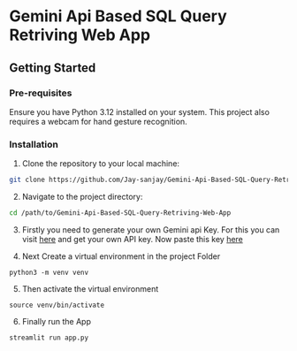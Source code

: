 # Gemini Api Based SQL Query Retriving Web App

## Getting Started

### Pre-requisites

Ensure you have Python 3.12 installed on your system. This project also requires a webcam for hand gesture recognition.

### Installation

1. Clone the repository to your local machine:

```sh
git clone https://github.com/Jay-sanjay/Gemini-Api-Based-SQL-Query-Retriving-Web-App
```
2. Navigate to the project directory:

```sh
cd /path/to/Gemini-Api-Based-SQL-Query-Retriving-Web-App
```

3. Firstly you need to generate your own Gemini api Key. For this you can visit [here](https://aistudio.google.com/app/apikey) and get your own API key.
Now paste this key [here](https://github.com/Jay-sanjay/Gemini-Api-Based-SQL-Query-Retriving-Web-App/blob/d55746af68b42ac8b8db81ed66f658f2e0a459b8/.env#L1)

4. Next Create a virtual environment in the project Folder
```ssh
python3 -m venv venv
```
5. Then activate the virtual environment
```ssh
source venv/bin/activate
```
6. Finally run the App
```ssh
streamlit run app.py
```
